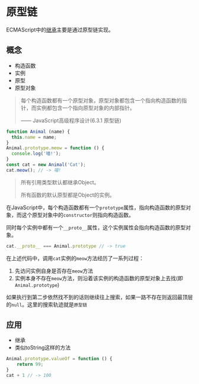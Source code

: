 # 原型链
ECMAScript中的[继承](/$Rename/Hvísla「个人简介」/「知识库」Lib/继承.md)主要是通过原型链实现。

## 概念
- 构造函数
- 实例
- 原型
- 原型对象

>  每个构造函数都有一个原型对象，原型对象都包含一个指向构造函数的指针，而实例都包含一个指向原型对象的内部指针。
>
> —— JavaScript高级程序设计(6.3.1 原型链)

```javascript
function Animal (name) {
  this.name = name;
}
Animal.prototype.meow = function () {
  console.log('喵!');
}
const cat = new Animal('Cat');
cat.meow(); // -> 喵!
```

> 所有引用类型默认都继承Object。
>
> 所有函数的默认原型都是Object的实例。

在JavaScript中，每个构造函数都有一个`prototype`属性，指向构造函数的原型对象，而这个原型对象中的`constructor`则指向构造函数。

同时每个实例中都有一个`__proto__`属性，这个实例属性会指向构造函数的原型对象。

```javascript
cat.__proto__ === Animal.prototype // -> true
```

在上述代码中，调用`cat`实例的`meow`方法经历了一系列过程：

1. 先访问实例自身是否存在`meow`方法
2. 实例本身不存在`meow`方法，则沿着该实例的构造函数的原型对象上去找(即`Animal.prototype`)

如果执行到第二步依然找不到的话则继续往上搜索，如果一路不存在则返回最顶层的`null`。这里的搜索轨迹就是`原型链`





## 应用

- 继承
- 类似toString这样的方法

```javascript
Animal.prototype.valueOf = function () {
    return 99;
}
cat + 1 // -> 100
```

